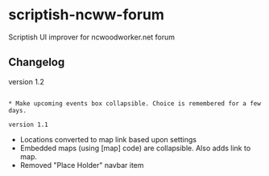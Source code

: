 scriptish-ncww-forum
====================

Scriptish UI improver for ncwoodworker.net forum


Changelog
---------

version 1.2
~~~~~~~~~~~

* Make upcoming events box collapsible. Choice is remembered for a few days.

version 1.1
~~~~~~~~~~~

* Locations converted to map link based upon settings
* Embedded maps (using [map] code) are collapsible. Also adds link to map.
* Removed "Place Holder" navbar item
